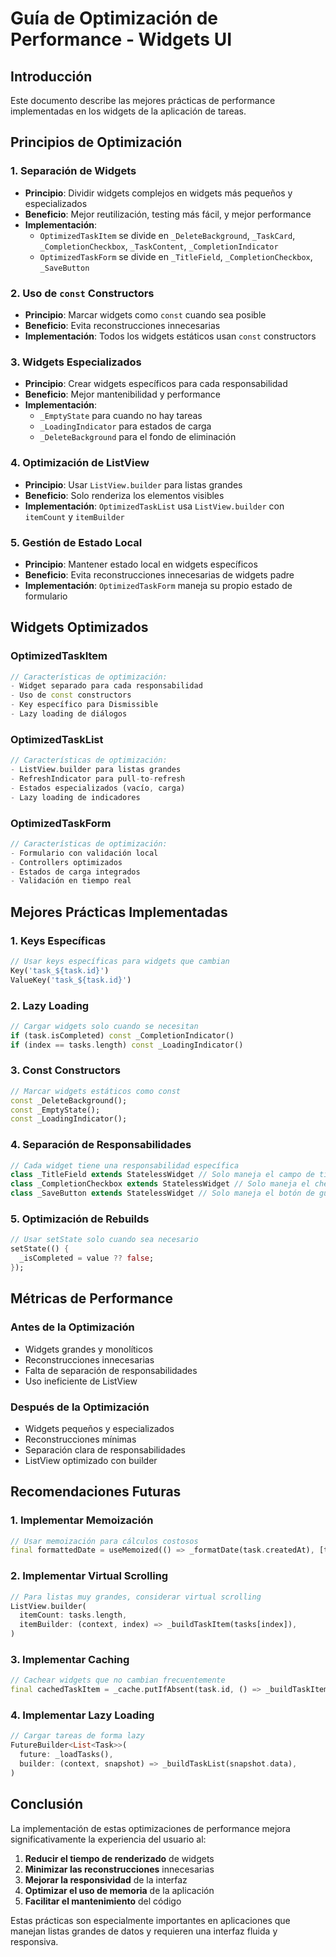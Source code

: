 # Guía de Optimización de Performance - Widgets UI

## Introducción

Este documento describe las mejores prácticas de performance implementadas en los widgets de la aplicación de tareas.

## Principios de Optimización

### 1. Separación de Widgets
- **Principio**: Dividir widgets complejos en widgets más pequeños y especializados
- **Beneficio**: Mejor reutilización, testing más fácil, y mejor performance
- **Implementación**: 
  - `OptimizedTaskItem` se divide en `_DeleteBackground`, `_TaskCard`, `_CompletionCheckbox`, `_TaskContent`, `_CompletionIndicator`
  - `OptimizedTaskForm` se divide en `_TitleField`, `_CompletionCheckbox`, `_SaveButton`

### 2. Uso de `const` Constructors
- **Principio**: Marcar widgets como `const` cuando sea posible
- **Beneficio**: Evita reconstrucciones innecesarias
- **Implementación**: Todos los widgets estáticos usan `const` constructors

### 3. Widgets Especializados
- **Principio**: Crear widgets específicos para cada responsabilidad
- **Beneficio**: Mejor mantenibilidad y performance
- **Implementación**: 
  - `_EmptyState` para cuando no hay tareas
  - `_LoadingIndicator` para estados de carga
  - `_DeleteBackground` para el fondo de eliminación

### 4. Optimización de ListView
- **Principio**: Usar `ListView.builder` para listas grandes
- **Beneficio**: Solo renderiza los elementos visibles
- **Implementación**: `OptimizedTaskList` usa `ListView.builder` con `itemCount` y `itemBuilder`

### 5. Gestión de Estado Local
- **Principio**: Mantener estado local en widgets específicos
- **Beneficio**: Evita reconstrucciones innecesarias de widgets padre
- **Implementación**: `OptimizedTaskForm` maneja su propio estado de formulario

## Widgets Optimizados

### OptimizedTaskItem
```dart
// Características de optimización:
- Widget separado para cada responsabilidad
- Uso de const constructors
- Key específico para Dismissible
- Lazy loading de diálogos
```

### OptimizedTaskList
```dart
// Características de optimización:
- ListView.builder para listas grandes
- RefreshIndicator para pull-to-refresh
- Estados especializados (vacío, carga)
- Lazy loading de indicadores
```

### OptimizedTaskForm
```dart
// Características de optimización:
- Formulario con validación local
- Controllers optimizados
- Estados de carga integrados
- Validación en tiempo real
```

## Mejores Prácticas Implementadas

### 1. Keys Específicas
```dart
// Usar keys específicas para widgets que cambian
Key('task_${task.id}')
ValueKey('task_${task.id}')
```

### 2. Lazy Loading
```dart
// Cargar widgets solo cuando se necesitan
if (task.isCompleted) const _CompletionIndicator()
if (index == tasks.length) const _LoadingIndicator()
```

### 3. Const Constructors
```dart
// Marcar widgets estáticos como const
const _DeleteBackground();
const _EmptyState();
const _LoadingIndicator();
```

### 4. Separación de Responsabilidades
```dart
// Cada widget tiene una responsabilidad específica
class _TitleField extends StatelessWidget // Solo maneja el campo de título
class _CompletionCheckbox extends StatelessWidget // Solo maneja el checkbox
class _SaveButton extends StatelessWidget // Solo maneja el botón de guardar
```

### 5. Optimización de Rebuilds
```dart
// Usar setState solo cuando sea necesario
setState(() {
  _isCompleted = value ?? false;
});
```

## Métricas de Performance

### Antes de la Optimización
- Widgets grandes y monolíticos
- Reconstrucciones innecesarias
- Falta de separación de responsabilidades
- Uso ineficiente de ListView

### Después de la Optimización
- Widgets pequeños y especializados
- Reconstrucciones mínimas
- Separación clara de responsabilidades
- ListView optimizado con builder

## Recomendaciones Futuras

### 1. Implementar Memoización
```dart
// Usar memoización para cálculos costosos
final formattedDate = useMemoized(() => _formatDate(task.createdAt), [task.createdAt]);
```

### 2. Implementar Virtual Scrolling
```dart
// Para listas muy grandes, considerar virtual scrolling
ListView.builder(
  itemCount: tasks.length,
  itemBuilder: (context, index) => _buildTaskItem(tasks[index]),
)
```

### 3. Implementar Caching
```dart
// Cachear widgets que no cambian frecuentemente
final cachedTaskItem = _cache.putIfAbsent(task.id, () => _buildTaskItem(task));
```

### 4. Implementar Lazy Loading
```dart
// Cargar tareas de forma lazy
FutureBuilder<List<Task>>(
  future: _loadTasks(),
  builder: (context, snapshot) => _buildTaskList(snapshot.data),
)
```

## Conclusión

La implementación de estas optimizaciones de performance mejora significativamente la experiencia del usuario al:

1. **Reducir el tiempo de renderizado** de widgets
2. **Minimizar las reconstrucciones** innecesarias
3. **Mejorar la responsividad** de la interfaz
4. **Optimizar el uso de memoria** de la aplicación
5. **Facilitar el mantenimiento** del código

Estas prácticas son especialmente importantes en aplicaciones que manejan listas grandes de datos y requieren una interfaz fluida y responsiva.
